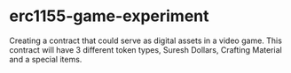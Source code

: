 # erc1155-game-experiment
Creating a contract that could serve as digital assets in a video game.
This contract will have 3 different token types, Suresh Dollars, Crafting Material and a special items.
